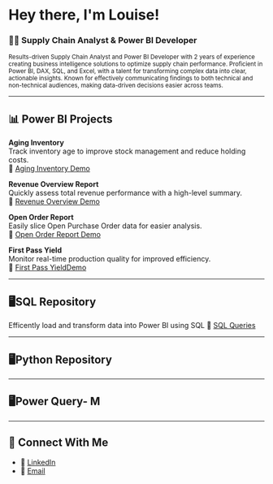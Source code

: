 # Hey there, I'm Louise!
### 👩‍💻 Supply Chain Analyst & Power BI Developer  
<sub>Results-driven Supply Chain Analyst and Power BI Developer with 2 years of experience creating business intelligence solutions to optimize supply chain performance. Proficient in Power BI, DAX, SQL, and Excel, with a talent for transforming complex data into clear, actionable insights. Known for effectively communicating findings to both technical and non-technical audiences, making data-driven decisions easier across teams.</sub>

---

## 📊 Power BI Projects

**Aging Inventory** <br>
Track inventory age to improve stock management and reduce holding costs.<br>
🔗 [Aging Inventory Demo]( https://github.com/louisehealey/AgingInventory/blob/main/README.md)

**Revenue Overview Report**  <br>
Quickly assess total revenue performance with a high-level summary.<br>
🔗 [Revenue Overview Demo](https://github.com/louisehealey/RevenueOverview/blob/main/README.md)

**Open Order Report**  <br>
Easily slice Open Purchase Order data for easier analysis.<br>
🔗 [Open Order Report Demo](https://github.com/louisehealey/OpenOrderReport/blob/main/README.md)

**First Pass Yield**<br>
Monitor real-time production quality for improved efficiency.<br>
🔗 [First Pass YieldDemo]( https://github.com/louisehealey/FirstPassYield/blob/main/README.md)

---
## 🖥️SQL Repository
Efficently load and transform data into Power BI using SQL
🔗 [SQL Queries](https://github.com/louisehealey/SQLQueries/blob/main/README.md)


---
## 🖥️Python Repository

---
## 🖥️Power Query- M

---
## 🤝 Connect With Me

- 💼 [LinkedIn](https://www.linkedin.com/in/louisehealey/)
- 📧 [Email](mailto:louisemhealey@outlook.com)
